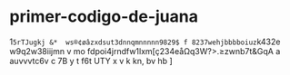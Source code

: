 # primer-codigo-de-juana

1`5rTJugkj &*  ws®¢øâzxdsut3dnnqmnnnnn9829$
f 8237wehjbbbboiuz`k432e  w9q2w38iijmn  v mo fdpoi4jrndfw1lxm[ç234eåΩq3W?>.≥zwnb7t&GqA  a auvvvtc6v  c 7B y           t f6t  UTY  x  v k kn, bv     hb ]
